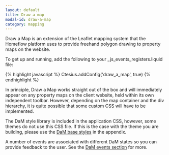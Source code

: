 ```yaml
---
layout: default
title: Draw a map
modal-id: draw-a-map
category: mapping
---
```

Draw a Map is an extension of the Leaflet mapping system that the Homeflow platform uses to provide freehand polygon drawing to property maps on the website.

To get up and running, add the following to your _js_events_registers.liquid file:

{% highlight javascript %}
Ctesius.addConfig('draw_a_map', true)
{% endhighlight %}

In principle, Draw a Map works straight out of the box and will immediately appear on any property maps on the client website, held within its own independent toolbar. However, depending on the map container and the div hierarchy, it is quite possible that some custom CSS will have to be implemented.

The DaM style library is included in the application CSS, however, some themes do not use this CSS file. If this is the case with the theme you are building, please use the [DaM base styles](/appendix/#dam-styles) in the appendix.

A number of events are associated with different DaM states so you can provide feedback to the user. See the [DaM events section](/events/#maps) for more.